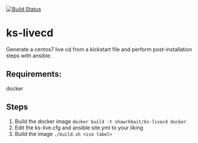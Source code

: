 [![Build Status](https://travis-ci.org/shawrkbait/ks-livecd.svg?branch=master)](https://travis-ci.org/shawrkbait/ks-livecd) 
# ks-livecd
Generate a centos7 live cd from a kickstart file and perform post-installation steps with ansible.

## Requirements:
docker

## Steps
1. Build the docker image
`docker build -t shawrkbait/ks-livecd docker`
2. Edit the ks-live.cfg and ansible site.yml to your liking
3. Build the image
`./build.sh <iso label>`
